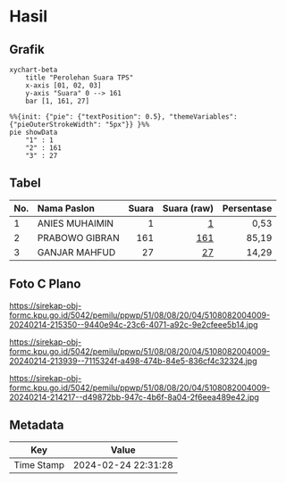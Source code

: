 # Hasil

## Grafik

```mermaid
xychart-beta
    title "Perolehan Suara TPS"
    x-axis [01, 02, 03]
    y-axis "Suara" 0 --> 161
    bar [1, 161, 27]
```

```mermaid
%%{init: {"pie": {"textPosition": 0.5}, "themeVariables": {"pieOuterStrokeWidth": "5px"}} }%%
pie showData
    "1" : 1
    "2" : 161
    "3" : 27
```

## Tabel

| No. | Nama Paslon    | Suara | Suara (raw) | Persentase |
|:--- |:-------------- | -----:| -----------:| ----------:|
| 1   | ANIES MUHAIMIN | 1     | [1][p-1]    | 0,53       |
| 2   | PRABOWO GIBRAN | 161   | [161][p-2]  | 85,19      |
| 3   | GANJAR MAHFUD  | 27    | [27][p-3]   | 14,29      |


[p-1]: https://github.com/gigit-pemilu/pemilu-2024-51-bali/blob/main/pilpres/hitung-suara/sub/51-bali/sub/08-buleleng/sub/08-kubutambahan/sub/2004-tajun/sub/009-tps/sub/paslon-1.txt
[p-2]: https://github.com/gigit-pemilu/pemilu-2024-51-bali/blob/main/pilpres/hitung-suara/sub/51-bali/sub/08-buleleng/sub/08-kubutambahan/sub/2004-tajun/sub/009-tps/sub/paslon-2.txt
[p-3]: https://github.com/gigit-pemilu/pemilu-2024-51-bali/blob/main/pilpres/hitung-suara/sub/51-bali/sub/08-buleleng/sub/08-kubutambahan/sub/2004-tajun/sub/009-tps/sub/paslon-3.txt

## Foto C Plano

https://sirekap-obj-formc.kpu.go.id/5042/pemilu/ppwp/51/08/08/20/04/5108082004009-20240214-215350--9440e94c-23c6-4071-a92c-9e2cfeee5b14.jpg

https://sirekap-obj-formc.kpu.go.id/5042/pemilu/ppwp/51/08/08/20/04/5108082004009-20240214-213939--7115324f-a498-474b-84e5-836cf4c32324.jpg

https://sirekap-obj-formc.kpu.go.id/5042/pemilu/ppwp/51/08/08/20/04/5108082004009-20240214-214217--d49872bb-947c-4b6f-8a04-2f6eea489e42.jpg


## Metadata

| Key        | Value               |
| ---------- | ------------------- |
| Time Stamp | 2024-02-24 22:31:28 |



